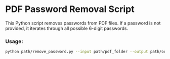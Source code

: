# PDF Password Removal Script

This Python script removes passwords from PDF files. If a password is not provided, it iterates through all possible 6-digit passwords.

### Usage:

```bash
python path/remove_password.py --input path/pdf_folder --output path/output_folder --password 101010

